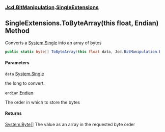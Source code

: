 ### [Jcd.BitManipulation](Jcd.BitManipulation.md 'Jcd.BitManipulation').[SingleExtensions](Jcd.BitManipulation.SingleExtensions.md 'Jcd.BitManipulation.SingleExtensions')

## SingleExtensions.ToByteArray(this float, Endian) Method

Converts a [System.Single](https://docs.microsoft.com/en-us/dotnet/api/System.Single 'System.Single') into an array of bytes

```csharp
public static byte[] ToByteArray(this float data, Jcd.BitManipulation.Endian endian=Jcd.BitManipulation.Endian.Little);
```
#### Parameters

<a name='Jcd.BitManipulation.SingleExtensions.ToByteArray(thisfloat,Jcd.BitManipulation.Endian).data'></a>

`data` [System.Single](https://docs.microsoft.com/en-us/dotnet/api/System.Single 'System.Single')

the long to convert.

<a name='Jcd.BitManipulation.SingleExtensions.ToByteArray(thisfloat,Jcd.BitManipulation.Endian).endian'></a>

`endian` [Endian](Jcd.BitManipulation.Endian.md 'Jcd.BitManipulation.Endian')

The order in which to store the bytes

#### Returns
[System.Byte](https://docs.microsoft.com/en-us/dotnet/api/System.Byte 'System.Byte')[[]](https://docs.microsoft.com/en-us/dotnet/api/System.Array 'System.Array')
The value as an array in the requested byte order